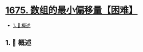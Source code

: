 # [1675. 数组的最小偏移量【困难】](https://github.com/tnotesjs/TNotes.leetcode/tree/main/notes/1675.%20%E6%95%B0%E7%BB%84%E7%9A%84%E6%9C%80%E5%B0%8F%E5%81%8F%E7%A7%BB%E9%87%8F%E3%80%90%E5%9B%B0%E9%9A%BE%E3%80%91)

<!-- region:toc -->

- [1. 📝 概述](#1--概述)

<!-- endregion:toc -->

## 1. 📝 概述
